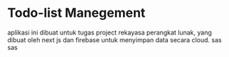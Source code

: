 # Todo-list Manegement

aplikasi ini dibuat untuk tugas project rekayasa perangkat lunak, yang dibuat oleh next js dan firebase untuk menyimpan data secara cloud.
sas
sas

